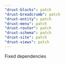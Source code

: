 ```yaml
---
"druxt-blocks": patch
"druxt-breadcrumb": patch
"druxt-entity": patch
"druxt-menu": patch
"druxt-router": patch
"druxt-schema": patch
"druxt-site": patch
"druxt-views": patch
---
```


Fixed dependencies
